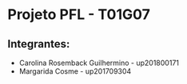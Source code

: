# Projeto PFL - T01G07
## Integrantes:
* Carolina Rosemback Guilhermino - up201800171
* Margarida Cosme - up201709304
